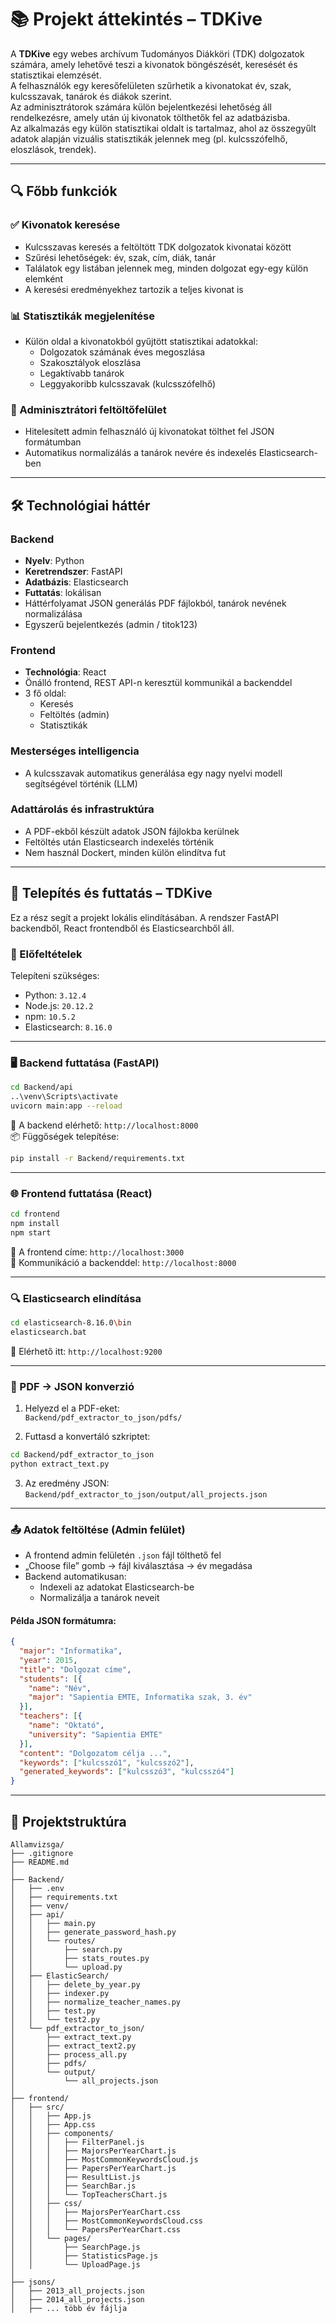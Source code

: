 # 📚 Projekt áttekintés – TDKive

A **TDKive** egy webes archívum Tudományos Diákköri (TDK) dolgozatok számára, amely lehetővé teszi a kivonatok böngészését, keresését és statisztikai elemzését.  
A felhasználók egy keresőfelületen szűrhetik a kivonatokat év, szak, kulcsszavak, tanárok és diákok szerint.  
Az adminisztrátorok számára külön bejelentkezési lehetőség áll rendelkezésre, amely után új kivonatok tölthetők fel az adatbázisba.  
Az alkalmazás egy külön statisztikai oldalt is tartalmaz, ahol az összegyűlt adatok alapján vizuális statisztikák jelennek meg (pl. kulcsszófelhő, eloszlások, trendek).

---

## 🔍 Főbb funkciók

### ✅ Kivonatok keresése
- Kulcsszavas keresés a feltöltött TDK dolgozatok kivonatai között
- Szűrési lehetőségek: év, szak, cím, diák, tanár
- Találatok egy listában jelennek meg, minden dolgozat egy-egy külön elemként
- A keresési eredményekhez tartozik a teljes kivonat is

### 📊 Statisztikák megjelenítése
- Külön oldal a kivonatokból gyűjtött statisztikai adatokkal:
  - Dolgozatok számának éves megoszlása
  - Szakosztályok eloszlása
  - Legaktívabb tanárok
  - Leggyakoribb kulcsszavak (kulcsszófelhő)

### 🔐 Adminisztrátori feltöltőfelület
- Hitelesített admin felhasználó új kivonatokat tölthet fel JSON formátumban
- Automatikus normalizálás a tanárok nevére és indexelés Elasticsearch-ben

---

## 🛠 Technológiai háttér

### Backend
- **Nyelv**: Python
- **Keretrendszer**: FastAPI
- **Adatbázis**: Elasticsearch
- **Futtatás**: lokálisan
- Háttérfolyamat JSON generálás PDF fájlokból, tanárok nevének normalizálása
- Egyszerű bejelentkezés (admin / titok123)

### Frontend
- **Technológia**: React
- Önálló frontend, REST API-n keresztül kommunikál a backenddel
- 3 fő oldal:
  - Keresés
  - Feltöltés (admin)
  - Statisztikák

### Mesterséges intelligencia
- A kulcsszavak automatikus generálása egy nagy nyelvi modell segítségével történik (LLM)

### Adattárolás és infrastruktúra
- A PDF-ekből készült adatok JSON fájlokba kerülnek
- Feltöltés után Elasticsearch indexelés történik
- Nem használ Dockert, minden külön elindítva fut

---

## 🚀 Telepítés és futtatás – TDKive

Ez a rész segít a projekt lokális elindításában. A rendszer FastAPI backendből, React frontendből és Elasticsearchből áll.

### 🔧 Előfeltételek

Telepíteni szükséges:
- Python: `3.12.4`
- Node.js: `20.12.2`
- npm: `10.5.2`
- Elasticsearch: `8.16.0`

---

### 🖥️ Backend futtatása (FastAPI)

```bash
cd Backend/api
..\venv\Scripts\activate
uvicorn main:app --reload
```

📎 A backend elérhető: `http://localhost:8000`  
📦 Függőségek telepítése:  
```bash
pip install -r Backend/requirements.txt
```

---

### 🌐 Frontend futtatása (React)

```bash
cd frontend
npm install
npm start
```

📎 A frontend címe: `http://localhost:3000`  
🔗 Kommunikáció a backenddel: `http://localhost:8000`

---

### 🔍 Elasticsearch elindítása

```bash
cd elasticsearch-8.16.0\bin
elasticsearch.bat
```

📎 Elérhető itt: `http://localhost:9200`

---

### 📄 PDF → JSON konverzió

1. Helyezd el a PDF-eket:  
   `Backend/pdf_extractor_to_json/pdfs/`

2. Futtasd a konvertáló szkriptet:

```bash
cd Backend/pdf_extractor_to_json
python extract_text.py
```

3. Az eredmény JSON:  
   `Backend/pdf_extractor_to_json/output/all_projects.json`

---

### 📤 Adatok feltöltése (Admin felület)

- A frontend admin felületén `.json` fájl tölthető fel
- „Choose file” gomb → fájl kiválasztása → év megadása
- Backend automatikusan:
  - Indexeli az adatokat Elasticsearch-be
  - Normalizálja a tanárok neveit

#### Példa JSON formátumra:
```json
{
  "major": "Informatika",
  "year": 2015,
  "title": "Dolgozat címe",
  "students": [{
    "name": "Név",
    "major": "Sapientia EMTE, Informatika szak, 3. év"
  }],
  "teachers": [{
    "name": "Oktató",
    "university": "Sapientia EMTE"
  }],
  "content": "Dolgozatom célja ...",
  "keywords": ["kulcsszó1", "kulcsszó2"],
  "generated_keywords": ["kulcsszó3", "kulcsszó4"]
}
```

---

## 📁 Projektstruktúra

```
Allamvizsga/
├── .gitignore
├── README.md
│
├── Backend/
│   ├── .env                           
│   ├── requirements.txt
│   ├── venv/
│   ├── api/
│   │   ├── main.py
│   │   ├── generate_password_hash.py  
│   │   └── routes/
│   │       ├── search.py
│   │       ├── stats_routes.py
│   │       └── upload.py
│   ├── ElasticSearch/
│   │   ├── delete_by_year.py
│   │   ├── indexer.py
│   │   ├── normalize_teacher_names.py
│   │   ├── test.py
│   │   └── test2.py
│   └── pdf_extractor_to_json/
│       ├── extract_text.py
│       ├── extract_text2.py          
│       ├── process_all.py
│       ├── pdfs/
│       └── output/
│           └── all_projects.json
│
├── frontend/
│   ├── src/
│   │   ├── App.js
│   │   ├── App.css
│   │   ├── components/
│   │   │   ├── FilterPanel.js
│   │   │   ├── MajorsPerYearChart.js
│   │   │   ├── MostCommonKeywordsCloud.js
│   │   │   ├── PapersPerYearChart.js
│   │   │   ├── ResultList.js
│   │   │   ├── SearchBar.js
│   │   │   └── TopTeachersChart.js
│   │   ├── css/
│   │   │   ├── MajorsPerYearChart.css
│   │   │   ├── MostCommonKeywordsCloud.css
│   │   │   └── PapersPerYearChart.css
│   │   └── pages/
│   │       ├── SearchPage.js
│   │       ├── StatisticsPage.js
│   │       └── UploadPage.js
│
├── jsons/                             
│   ├── 2013_all_projects.json        
│   ├── 2014_all_projects.json
│   ├── ... több év fájlja

```
